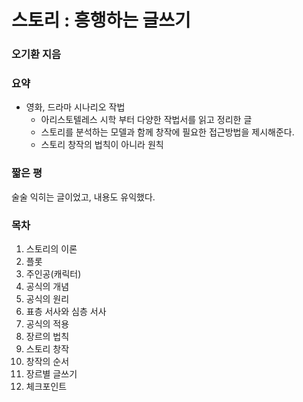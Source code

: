 # 스토리 : 흥행하는 글쓰기
### 오기환 지음
### 요약
* 영화, 드라마 시나리오 작법
	* 아리스토텔레스 시학 부터 다양한 작법서를 읽고 정리한 글
	* 스토리를 분석하는 모델과 함께 창작에 필요한 접근방법을 제시해준다.
	* 스토리 창작의 법칙이 아니라 원칙

### 짧은 평
술술 익히는 글이었고, 내용도 유익했다.

### 목차
1. 스토리의 이론
2. 플롯
3. 주인공(캐릭터)
4. 공식의 개념
5. 공식의 원리
6. 표층 서사와 심층 서사
7. 공식의 적용
8. 장르의 법칙
9. 스토리 창작
10. 창작의 순서
11. 장르별 글쓰기
12. 체크포인트
